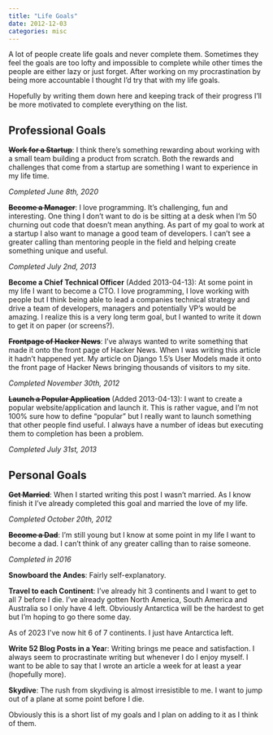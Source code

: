 ```yaml
---
title: "Life Goals"
date: 2012-12-03
categories: misc
---
```


A lot of people create life goals and never complete them. Sometimes they feel the goals are too lofty and impossible to complete while other times the people are either lazy or just forget. After working on my procrastination by being more accountable I thought I’d try that with my life goals.

Hopefully by writing them down here and keeping track of their progress I’ll be more motivated to complete everything on the list.

## Professional Goals
~~**Work for a Startup**~~: I think there’s something rewarding about working with a small team building a product from scratch. Both the rewards and challenges that come from a startup are something I want to experience in my life time.

_Completed June 8th, 2020_

~~**Become a Manager**~~: I love programming. It’s challenging, fun and interesting. One thing I don’t want to do is be sitting at a desk when I’m 50 churning out code that doesn’t mean anything. As part of my goal to work at a startup I also want to manage a good team of developers. I can’t see a greater calling than mentoring people in the field and helping create something unique and useful.

_Completed July 2nd, 2013_

**Become a Chief Technical Officer** (Added 2013-04-13): At some point in my life I want to become a CTO. I love programming, I love working with people but I think being able to lead a companies technical strategy and drive a team of developers, managers and potentially VP’s would be amazing. I realize this is a very long term goal, but I wanted to write it down to get it on paper (or screens?).

~~**Frontpage of Hacker News**~~: I’ve always wanted to write something that made it onto the front page of Hacker News. When I was writing this article it hadn’t happened yet. My article on Django 1.5’s User Models made it onto the front page of Hacker News bringing thousands of visitors to my site.

_Completed November 30th, 2012_

~~**Launch a Popular Application**~~ (Added 2013-04-13): I want to create a popular website/application and launch it. This is rather vague, and I’m not 100% sure how to define “popular” but I really want to launch something that other people find useful. I always have a number of ideas but executing them to completion has been a problem.

_Completed July 31st, 2013_

## Personal Goals
~~**Get Married**~~: When I started writing this post I wasn’t married. As I know finish it I’ve already completed this goal and married the love of my life.

_Completed October 20th, 2012_

~~**Become a Dad**~~: I’m still young but I know at some point in my life I want to become a dad. I can’t think of any greater calling than to raise someone.

_Completed in 2016_

**Snowboard the Andes**: Fairly self-explanatory.

**Travel to each Continent**: I’ve already hit 3 continents and I want to get to all 7 before I die. I’ve already gotten North America, South America and Australia so I only have 4 left. Obviously Antarctica will be the hardest to get but I’m hoping to go there some day.

As of 2023 I've now hit 6 of 7 continents. I just have Antarctica left.

**Write 52 Blog Posts in a Yea**r: Writing brings me peace and satisfaction. I always seem to procrastinate writing but whenever I do I enjoy myself. I want to be able to say that I wrote an article a week for at least a year (hopefully more).

**Skydive**: The rush from skydiving is almost irresistible to me. I want to jump out of a plane at some point before I die.

Obviously this is a short list of my goals and I plan on adding to it as I think of them.

